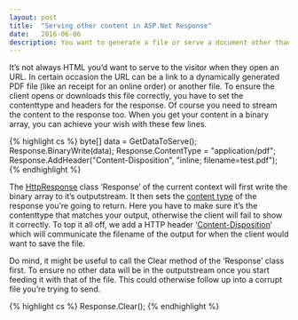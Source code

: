 ```yaml
---
layout: post
title:  "Serving other content in ASP.Net Response"
date:   2016-06-06
description: You want to generate a file or serve a document other than HTML out of ASP.Net and want to give it all the correct headers and filename in the response? It requires only a few lines to get it done.
---
```

It’s not always HTML you’d want to serve to the visitor when they open an URL. In certain occasion the URL can be a link to a dynamically generated PDF file (like an receipt for an online order) or another file. To ensure the client opens or downloads this file correctly, you have to set the contenttype and headers for the response. Of course you need to stream the content to the response too.  When you get your content in a binary array, you can achieve your wish with these few lines.

{% highlight cs %}
byte[] data = GetDataToServe();
Response.BinaryWrite(data);
Response.ContentType = "application/pdf";
Response.AddHeader("Content-Disposition", "inline; filename=test.pdf");
{% endhighlight %}

The [HttpResponse](https://msdn.microsoft.com/en-us/library/system.web.httpresponse(v=vs.110).aspx) class ‘Response’ of the current context will first write the binary array to it’s outputstream. It then sets the [content type](http://www.iana.org/assignments/media-types/media-types.xhtml) of the response you’re going to return. Here you have to make sure it’s the contenttype that matches your output, otherwise the client will fail to show it correctly. To top it all off, we add a HTTP header ‘[Content-Disposition](http://www.ietf.org/rfc/rfc1806.txt)‘ which will communicate the filename of the output for when the client would want to save the file.

Do mind, it might be useful to call the Clear method of the ‘Response’ class first. To ensure no other data will be in the outputstream once you start feeding it with that of the file. This could otherwise follow up into a corrupt file you’re trying to send.

{% highlight cs %}
Response.Clear();
{% endhighlight %}